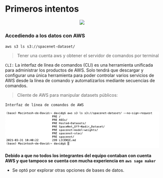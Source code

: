 # Primeros intentos

<p align="center">
<a href="https://registry.opendata.aws/spacenet//"><img src="https://d7umqicpi7263.cloudfront.net/img/product/8b955bdf-2a12-455e-9a23-2f5413d383ae/1d315016-8de4-46dc-98a1-ace7edfe1e68.png" width="150"/> </a>
</p>


### Accediendo a los datos con AWS

`aws s3 ls s3://spacenet-dataset/`

> Tener una cuenta aws y obtener el servidor de comandos por terminal 

`CLI:` La interfaz de línea de comandos (CLI) es una herramienta unificada para administrar los productos de AWS. Solo tendrá que descargar y configurar una única herramienta para poder controlar varios servicios de AWS desde la línea de comando y automatizarlos mediante secuencias de comandos.



> Cliente de AWS para manipular datasets públicos:

 `Interfaz de línea de comandos de AWS`

![Ejemplo](ejem1.png)

**Debido a que no todos los integrantes del equipo contaban con cuenta AWS y que tampoco se cuenta con mucha experiencia en `aws sage maker`**

* Se optó por explorar otras opciones de bases de datos. 

